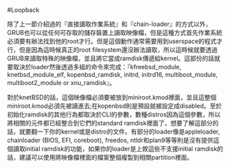 #Loopback

除了上一節介紹過的『直接讀取作業系統』和『chain-loader』的方式以外，GRUB也可以從任何可存取的儲存裝置上讀取映像檔，但是這種方式首先作業系統必須要有辦法找到他的root才行。但是這個動作通常需要用到userspace的程式才行，但是因為這時候真正的root filesystem還沒辦法讀取，所以這時候就要透過GRUB來讀取特殊的映像檔，並且將它當成ramdisk傳遞給kernel。這部份的話就要取決於loader然後透過多組的命令來完成：『kfreebsd_module, knetbsd_module_elf, kopenbsd_ramdisk, initrd, initrd16, multiboot_module, multiboot2_module or xnu_ramdisk』。

對於knetBSD的話，這個映像檔必須要被放到miniroot.kmod裡面，並且這整個miniroot.kmod必須先被讀進去;在kopenbsd則是預設就被設定成disabled。至於初始化ramdisk的其他行為都取決於CLI的參數，數種distros因為這個參數，所以將相關的元件都已經整合到它們的standard ramdisk裡面了，想要了解這部分的話，就要翻一下你的kernel或是distro的文件。有部分的loader像是appleloader, chainloader (BIOS, EFI, coreboot), freedos, ntldr和plan9等等則是沒有提供這個讀取initial ramdisk的功能，如果你的loader是上敘這些不支援initial ramdisk的話，建議可以使用將映像檔裡面的檔案整個複製到相關partition裡面。
